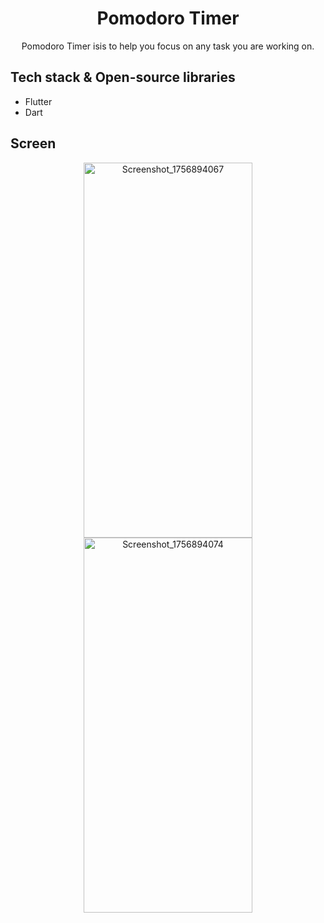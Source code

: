 <h1 align="center">Pomodoro Timer</h1>

<p align="center">  
Pomodoro Timer isis to help you focus on any task you are working on.
</p>

## Tech stack & Open-source libraries
- Flutter
- Dart

## Screen
<p align="center">
  <img width="270" height="600" alt="Screenshot_1756894067" src="https://github.com/user-attachments/assets/93a317b8-7b8b-4645-9a27-cb7afad0bb87" />
  <img width="270" height="600" alt="Screenshot_1756894074" src="https://github.com/user-attachments/assets/7fdf868c-86be-441b-bd9e-cea32c9ea444" />
</p>

